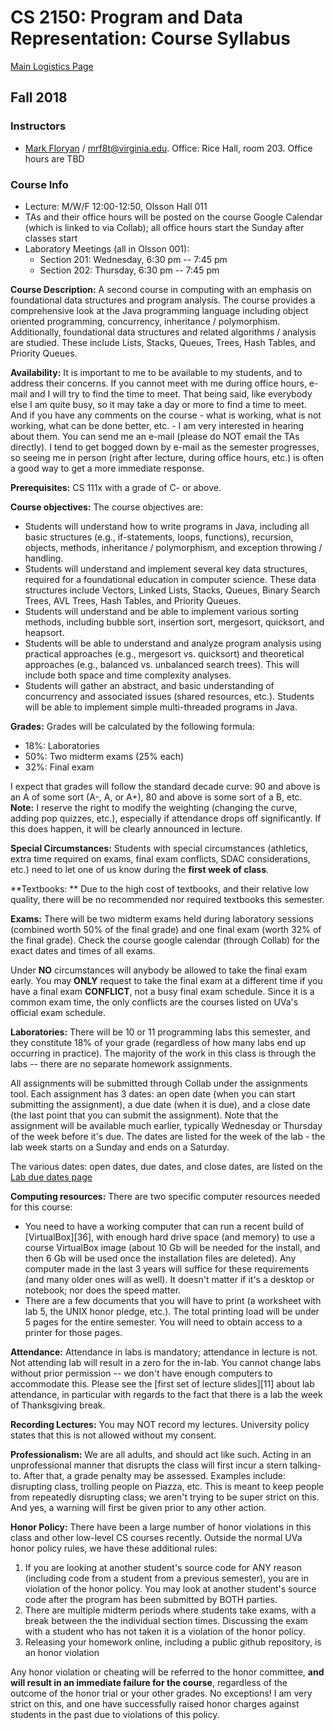 CS 2150: Program and Data Representation: Course Syllabus
=========================================================

[Main Logistics Page](./index.html)

## Fall 2018

### Instructors ###

- [Mark Floryan](https://www.cs.virginia.edu/~mrf8t) / [mrf8t@virginia.edu](mailto:mrf8t@virginia.edu).  Office: Rice Hall, room 203.  Office hours are TBD

### Course Info ###

- Lecture: M/W/F 12:00-12:50, Olsson Hall 011
- TAs and their office hours will be posted on the course Google Calendar (which is linked to via Collab); all office hours start the Sunday after classes start
- Laboratory Meetings (all in Olsson 001):
    - Section 201: Wednesday, 6:30 pm -- 7:45 pm
    - Section 202: Thursday, 6:30 pm -- 7:45 pm

**Course Description:** A second course in computing with an emphasis on foundational data structures and program analysis. The course provides a comprehensive look at the Java programming language including object oriented programming, concurrency, inheritance / polymorphism. Additionally, foundational data structures and related algorithms / analysis are studied. These include Lists, Stacks, Queues, Trees, Hash Tables, and Priority Queues. 

**Availability:** It is important to me to be available to my students, and to address their concerns. If you cannot meet with me during office hours, e-mail and I will try to find the time to meet. That being said, like everybody else I am quite busy, so it may take a day or more to find a time to meet. And if you have any comments on the course - what is working, what is not working, what can be done better, etc. - I am very interested in hearing about them. You can send me an e-mail (please do NOT email the TAs directly). I tend to get bogged down by e-mail as the semester progresses, so seeing me in person (right after lecture, during office hours, etc.) is often a good way to get a more immediate response.

**Prerequisites:** CS 111x with a grade of C- or above.

**Course objectives:** The course objectives are:

- Students will understand how to write programs in Java, including all basic structures (e.g., if-statements, loops, functions), recursion, objects, methods, inheritance / polymorphism, and exception throwing / handling.
- Students will understand and implement several key data structures, required for a foundational education in computer science. These data structures include Vectors, Linked Lists, Stacks, Queues, Binary Search Trees, AVL Trees, Hash Tables, and Priority Queues.
- Students will understand and be able to implement various sorting methods, including bubble sort, insertion sort, mergesort, quicksort, and heapsort.
- Students will be able to understand and analyze program analysis using practical approaches (e.g., mergesort vs. quicksort) and theoretical approaches (e.g., balanced vs. unbalanced search trees). This will include both space and time complexity analyses.
- Students will gather an abstract, and basic understanding of concurrency and associated issues (shared resources, etc.). Students will be able to implement simple multi-threaded programs in Java.

**Grades:** Grades will be calculated by the following formula:

- 18%: Laboratories
- 50%: Two midterm exams (25% each)
- 32%: Final exam

I expect that grades will follow the standard decade curve: 90 and above is an A of some sort (A-, A, or A+), 80 and above is some sort of a B, etc.  **Note:** I reserve the right to modify the weighting (changing the curve, adding pop quizzes, etc.), especially if attendance drops off significantly.  If this does happen, it will be clearly announced in lecture.

**Special Circumstances:** Students with special circumstances (athletics, extra time required on exams, final exam conflicts, SDAC considerations, etc.) need to let one of us know during the **first week of class**.

**Textbooks: ** Due to the high cost of textbooks, and their relative low quality, there will be no recommended nor required textbooks this semester.

**Exams:** There will be two midterm exams held during laboratory sessions (combined worth 50% of the final grade) and one final exam (worth 32% of the final grade). Check the course google calendar (through Collab) for the exact dates and times of all exams.

Under **NO** circumstances will anybody be allowed to take the final exam early.  You may **ONLY** request to take the final exam at a different time if you have a final exam **CONFLICT**, not a busy final exam schedule.  Since it is a common exam time, the only conflicts are the courses listed on UVa's official exam schedule.

**Laboratories:** There will be 10 or 11 programming labs this semester, and they constitute 18% of your grade (regardless of how many labs end up occurring in practice). The majority of the work in this class is through the labs -- there are no separate homework assignments.

All assignments will be submitted through Collab under the assignments tool. Each assignment has 3 dates: an open date (when you can start submitting the assignment), a due date (when it is due), and a close date (the last point that you can submit the assignment). Note that the assignment will be available much earlier, typically Wednesday or Thursday of the week before it's due.  The dates are listed for the week of the lab - the lab week starts on a Sunday and ends on a Saturday.

The various dates: open dates, due dates, and close dates, are listed on the [Lab due dates page](./labduedates.html)

**Computing resources:** There are two specific computer resources needed for this course:

- You need to have a working computer that can run a recent build of [VirtualBox][36], with enough hard drive space (and memory) to use a course VirtualBox image (about 10 Gb will be needed for the install, and then 6 Gb  will be used once the installation files are deleted).  Any computer made in the last 3 years will suffice for these requirements (and many older ones will as well).  It doesn't matter if it's a desktop or notebook; nor does the speed matter.
- There are a few documents that you will have to print (a worksheet with lab 5, the UNIX honor pledge, etc.).  The total printing load will be under 5 pages for the entire semester.  You will need to obtain access to a printer for those pages.

**Attendance:** Attendance in labs is mandatory; attendance in lecture is not. Not attending lab will result in a zero for the in-lab. You cannot change labs without prior permission -- we don't have enough computers to accommodate this.  Please see the [first set of lecture slides][11] about lab attendance, in particular with regards to the fact that there is a lab the week of Thanksgiving break.

**Recording Lectures:** You may NOT record my lectures. University policy states that this is not allowed without my consent.

**Professionalism:** We are all adults, and should act like such.  Acting in an unprofessional manner that disrupts the class will first incur a stern talking-to.  After that, a grade penalty may be assessed.  Examples include: disrupting class, trolling people on Piazza, etc.  This is meant to keep people from repeatedly disrupting class; we aren't trying to be super strict on this.  And yes, a warning will first be given prior to any other action.

**Honor Policy:** There have been a large number of honor violations in this class and other low-level CS courses recently.  Outside the normal UVa honor policy rules, we have these additional rules:

1. If you are looking at another student's source code for ANY reason (including code from a student from a previous semester), you are in violation of the honor policy.  You may look at another student's source code after the program has been submitted by BOTH parties.
2. There are multiple midterm periods where students take exams, with a break between the the individual section times.  Discussing the exam with a student who has not taken it is a violation of the honor policy.
4. Releasing your homework online, including a public github repository, is an honor violation

Any honor violation or cheating will be referred to the honor committee, **and will result in an immediate failure for the course**, regardless of the outcome of the honor trial or your other grades.  No exceptions!  I am very strict on this, and one have successfully raised honor charges against students in the past due to violations of this policy.
